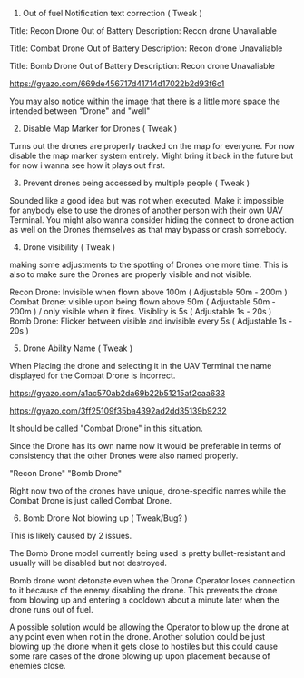 1) Out of fuel Notification text correction ( Tweak )

Title: Recon Drone Out of Battery
Description: Recon drone Unavaliable

Title: Combat Drone Out of Battery
Description: Recon drone Unavaliable

Title: Bomb Drone Out of Battery
Description: Recon drone Unavaliable

https://gyazo.com/669de456717d41714d17022b2d93f6c1

You may also notice within the image that there is a little more space the intended between "Drone" and "well"

2) Disable Map Marker for Drones ( Tweak )

Turns out the drones are properly tracked on the map for everyone.
For now disable the map marker system entirely. 
Might bring it back in the future but for now i wanna see how it plays out first.

3) Prevent drones being accessed by multiple people ( Tweak )

Sounded like a good idea but was not when executed.
Make it impossible for anybody else to use the drones of another person with their own UAV Terminal.
You might also wanna consider hiding the connect to drone action as well on the Drones themselves as that may bypass or crash somebody.

4) Drone visibility ( Tweak )

making some adjustments to the spotting of Drones one more time.
This is also to make sure the Drones are properly visible and not visible.

Recon Drone:  Invisible when flown above 100m ( Adjustable 50m - 200m )
Combat Drone: visible upon being flown above 50m ( Adjustable 50m - 200m ) / only visible when it fires. Visiblity is 5s ( Adjustable 1s - 20s )
Bomb Drone:   Flicker between visible and invisible every 5s ( Adjustable 1s - 20s )

5) Drone Ability Name ( Tweak )

When Placing the drone and selecting it in the UAV Terminal the name displayed for the Combat Drone is incorrect.

https://gyazo.com/a1ac570ab2da69b22b51215af2caa633

https://gyazo.com/3ff25109f35ba4392ad2dd35139b9232

It should be called "Combat Drone" in this situation.

Since the Drone has its own name now it would be preferable in terms of consistency that the other Drones were also named properly.

"Recon Drone"
"Bomb Drone"

Right now two of the drones have unique, drone-specific names while the Combat Drone is just called Combat Drone.

6) Bomb Drone Not blowing up ( Tweak/Bug? )

This is likely caused by 2 issues.

The Bomb Drone model currently being used is pretty bullet-resistant and usually will be disabled but not destroyed.

Bomb drone wont detonate even when the Drone Operator loses connection to it because of the enemy disabling the drone.
This prevents the drone from blowing up and entering a cooldown about a minute later when the drone runs out of fuel.

A possible solution would be allowing the Operator to blow up the drone at any point even when not in the drone.
Another solution could be just blowing up the drone when it gets close to hostiles but this could cause some rare cases of the drone blowing up upon placement because of enemies close.